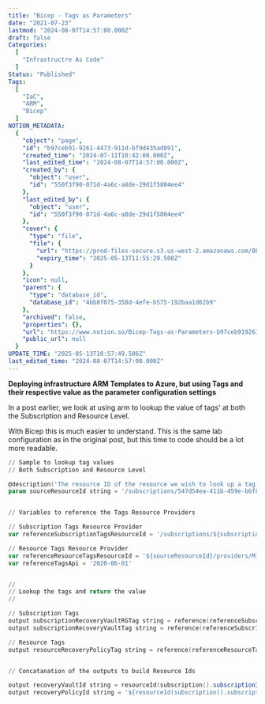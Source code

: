 ```yaml
---
title: "Bicep - Tags as Parameters"
date: "2021-07-23"
lastmod: "2024-08-07T14:57:00.000Z"
draft: false
Categories:
  [
    "Infrastructre As Code"
  ]
Status: "Published"
Tags:
  [
    "IaC",
    "ARM",
    "Bicep"
  ]
NOTION_METADATA:
  {
    "object": "page",
    "id": "b97ceb91-9261-4473-911d-bf9d435ad891",
    "created_time": "2024-07-11T10:42:00.000Z",
    "last_edited_time": "2024-08-07T14:57:00.000Z",
    "created_by": {
      "object": "user",
      "id": "550f3f90-071d-4a6c-a8de-29d1f5804ee4"
    },
    "last_edited_by": {
      "object": "user",
      "id": "550f3f90-071d-4a6c-a8de-29d1f5804ee4"
    },
    "cover": {
      "type": "file",
      "file": {
        "url": "https://prod-files-secure.s3.us-west-2.amazonaws.com/8bc3c4f0-c291-4309-a955-a5876c66b3de/46583960-2e02-45bd-9e94-5b7156e828d1/banner-BICEP_-_TAGS_AS_PARAMETERS.png?X-Amz-Algorithm=AWS4-HMAC-SHA256&X-Amz-Content-Sha256=UNSIGNED-PAYLOAD&X-Amz-Credential=ASIAZI2LB4667CIMMLBF%2F20250513%2Fus-west-2%2Fs3%2Faws4_request&X-Amz-Date=20250513T105529Z&X-Amz-Expires=3600&X-Amz-Security-Token=IQoJb3JpZ2luX2VjEEMaCXVzLXdlc3QtMiJHMEUCIDAhoFeXJzWz8tnlsVTyaIqX7mdJT7y5UGUSGvI%2FwrsMAiEAk%2BbgcbQSw9P0zf%2Bu4FQttnXJAqCHnQ6z1NcA2lW55nQqiAQI7P%2F%2F%2F%2F%2F%2F%2F%2F%2F%2FARAAGgw2Mzc0MjMxODM4MDUiDF5mjTOkoEMyXZEoPircA0p6jkPeeEOM8lL4QjEPUM4YE%2FV34NAcR5557QExZEu59IVCsXEJicVvCf3mMq0ThmcDY6bNR0tG2J9h0W2Gd9KFq7i%2BTb1qBDuroj9WDlwMKJGPf%2BLNR2aZoXKb6aT3XJjro2xDMMs%2FBVseJx5nRENoXCwpI0kuI%2FYlgNRDKs9bJ0rIq%2By4IFIr%2F4OikTgRp7IYVDfngpQurMLkVoWSzqSSczJsbU1hKKYkJKmTdxIKzrboczutmurHhM77ceeapXZ08Md0v%2BAnkCGWWwQ69KhMfhZ0ypnuJLzTYe8SpDXmO3T6sDhSiQeBGC0DcGkusUTUk9%2F0LB3PgJG28W2l9VQRtBhqbKk23nCobVg5253bI3%2FuYM5bHzUj2ArZAPqx65n2CbEag0gMPt6CjKckiCXo7i3AwkUu56Z9%2BdtWKtcN4CLVdJgZCtTw9FKjA4KNhuiwsCivYaSMYezlTIZzND84bLWnSYj8kdNCjzpMQ41SSBXIuFP4LrLYSGloF6kNTzGg0GTPMDPYroFRIeUjh9%2F4Af28L2sx9prPGcL5CI%2FTszGMGN9aS3lnPAUct0N3hEDfVbclYgNES4CdIyKAwrGskUCQDBbLPVo669kP9JLkX%2BrPZRgsQ%2FUvM5siML7BjMEGOqUBZ%2FFJFf0rhPoCdKoUfDO7%2BaQj3YXstNVqPKImka%2F8fLmpiVSVlSWnAEBj5rAzGAXg%2FLj5NOczeY3m6FdPxeH%2BxyLN3G7eMU978FOrDRVHglIgerfkcK9472j7KwY698bEucZL2q8vtNoraZfLYubNaZKbauMCYBJ8yvOqfX7PUtA6QAP3waFopooMyoBijuUfXLj4%2BmO%2F%2FbEPEF55MtcZVKkRpk3G&X-Amz-Signature=f2d48445135d1564ccb90675539da8fa85862023e1cbe27be40cffb09f8a1e82&X-Amz-SignedHeaders=host&x-id=GetObject",
        "expiry_time": "2025-05-13T11:55:29.500Z"
      }
    },
    "icon": null,
    "parent": {
      "type": "database_id",
      "database_id": "4bb8f075-358d-4efe-b575-192baa1d62b9"
    },
    "archived": false,
    "properties": {},
    "url": "https://www.notion.so/Bicep-Tags-as-Parameters-b97ceb9192614473911dbf9d435ad891",
    "public_url": null
  }
UPDATE_TIME: "2025-05-13T10:57:49.586Z"
last_edited_time: "2024-08-07T14:57:00.000Z"
---
```


**Deploying infrastructure ARM Templates to Azure, but using Tags and their respective value as the parameter configuration settings**

In a post earlier, we look at using arm to lookup the value of tags' at both the Subscription and Resource Level.

With Bicep this is much easier to understand. This is the same lab configuration as in the original post, but this time to code should be a lot more readable.

```powershell
// Sample to lookup tag values 
// Both Subscription and Resource Level

@description('The resource ID of the resource we wish to look up a tag from.')
param sourceResourceId string = '/subscriptions/547d54ea-411b-459e-b6f8-b3cc5e84c535/resourceGroups/p-vm/providers/Microsoft.Compute/virtualMachines/p-vm001'


// Variables to reference the Tags Resource Providers

// Subscription Tags Resource Provider
var referenceSubscriptionTagsResourceId = '/subscriptions/${subscription().subscriptionId}/providers/Microsoft.Resources/tags/default'

// Resource Tags Resource Provider
var referenceResourceTagsResourceId = '${sourceResourceId}/providers/Microsoft.Resources/tags/default'
var referenceTagsApi = '2020-06-01'


// 
// Lookup the tags and return the value
// 

// Subscription Tags
output subscriptionRecoveryVaultRGTag string = reference(referenceSubscriptionTagsResourceId, referenceTagsApi).tags.recoveryVaultRG
output subscriptionRecoveryVaultTag string = reference(referenceSubscriptionTagsResourceId, referenceTagsApi).tags.recoveryVault

// Resource Tags
output resourceRecoveryPolicyTag string = reference(referenceResourceTagsResourceId, referenceTagsApi).tags.recoveryPolicy


// Concatanation of the outputs to build Resource Ids

output recoveryVaultId string = resourceId(subscription().subscriptionId, reference(referenceSubscriptionTagsResourceId, referenceTagsApi).tags.recoveryVaultRG, 'Microsoft.RecoveryServices/vaults', reference(referenceSubscriptionTagsResourceId, referenceTagsApi).tags.recoveryVault)
output recoveryPolicyId string = '${resourceId(subscription().subscriptionId, reference(referenceSubscriptionTagsResourceId, referenceTagsApi).tags.recoveryVaultRG, 'Microsoft.RecoveryServices/vaults', reference(referenceSubscriptionTagsResourceId, referenceTagsApi).tags.recoveryVault)}/backupPolicies/${reference(referenceResourceTagsResourceId, referenceTagsApi).tags.recoveryPolicy}'
```


